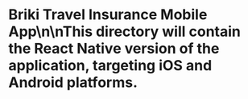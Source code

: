 # Briki Travel Insurance Mobile App\n\nThis directory will contain the React Native version of the application, targeting iOS and Android platforms.
